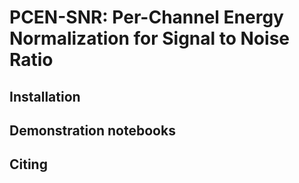 PCEN-SNR: Per-Channel Energy Normalization for Signal to Noise Ratio
====================================================================


Installation
------------



Demonstration notebooks
-----------------------



Citing
------

